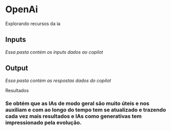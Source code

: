 # OpenAi
Explorando recursos da ia
## Inputs 
*Essa pasta contém os inputs dados ao copilot*
## Output
*Essa pasta contém as respostas dados do copilot*

Resultados
### Se obtém que as IAs de modo geral são muito úteis e nos auxiliam e com ao longo do tempo tem se atualizado e trazendo cada vez mais resultados e IAs como generativas tem impressionado pela evolução.
